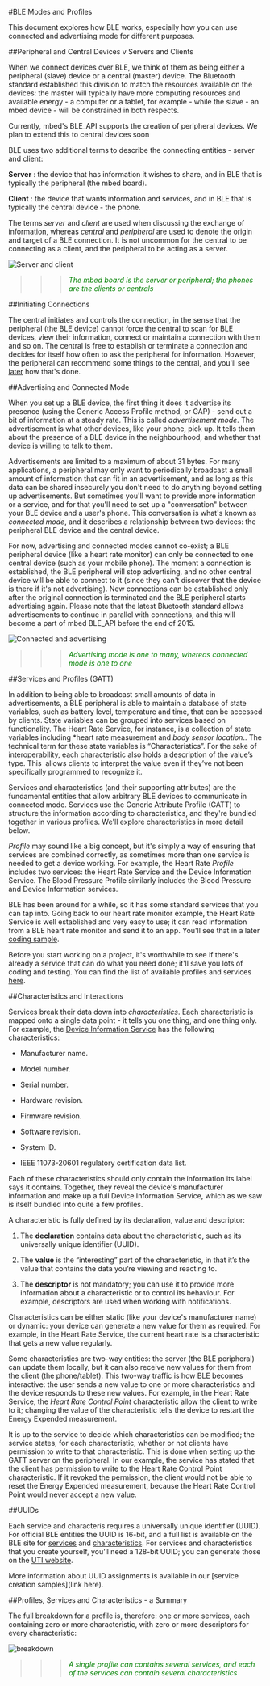 #BLE Modes and Profiles

This document explores how BLE works, especially how you can use connected and advertising mode for different purposes. 

##Peripheral and Central Devices v Servers and Clients

When we connect devices over BLE, we think of them as being either a peripheral (slave) device or a central (master) device. The Bluetooth standard established this division to match the resources available on the devices: the master will typically have more computing resources and available energy - a computer or a tablet, for example - while the slave - an mbed device - will be constrained in both respects. 

Currently, mbed's BLE_API supports the creation of peripheral devices. We plan to extend this to central devices soon

BLE uses two additional terms to describe the connecting entities - server and client:

**Server**
: 	the device that has information it wishes to share, and in BLE that 	is typically the peripheral (the mbed board).

**Client**
: 	the device that wants information and services, and in BLE that is 	typically the central device - the phone.

The terms *server* and *client* are used when discussing the exchange of information, whereas *central* and *peripheral* are used to denote the origin and target of a BLE connection. It is not uncommon for the central to be connecting as a client, and the peripheral to be acting as a server. 

![Server and client](/GettingStarted/Images/clientserver.png "The mbed board is the server or peripheral; the phones are the clients or centrals")
>>><span style="color:green;">*The mbed board is the server or peripheral; the phones are the clients or centrals*</span>


##Initiating Connections

The central initiates and controls the connection, in the sense that the peripheral (the BLE device) cannot force the central to scan for BLE devices, view their information, connect or maintain a connection with them and so on. The central is free to establish or terminate a connection and decides for itself how often to ask the peripheral for information. However, the peripheral can recommend some things to the central, and you'll see [later](connection_parameters) how that's done.

##Advertising and Connected Mode

When you set up a BLE device, the first thing it does it advertise its presence (using the Generic Access Profile method, or GAP) - send out a bit of information at a steady rate. This is called *advertisement mode*. The advertisement is what other devices, like your phone, pick up. It tells them about the presence of a BLE device in the neighbourhood, and whether that device is willing to talk to them.

Advertisements are limited to a maximum of about 31 bytes. For many applications, a peripheral may only want to periodically broadcast a small amount of information that can fit in an advertisement, and as long as this data can be shared insecurely you don't need to do anything beyond setting up advertisements. But sometimes you'll want to provide more information or a service, and for that you'll need to set up a "conversation" between your BLE device and a user's phone. This conversation is what's known as *connected mode*, and it describes a relationship between two devices: the peripheral BLE device and the central device.

For now, advertising and connected modes cannot co-exist; a BLE peripheral device (like a heart rate monitor) can only be connected to one central device (such as your mobile phone). The moment a connection is established, the BLE peripheral will stop advertising, and no other central device will be able to connect to it (since they can't discover that the device is there if it's not advertising). New connections can be established only after the original connection is terminated and the BLE peripheral starts advertising again. Please note that the latest Bluetooth standard allows advertisements to continue in parallel with connections, and this will become a part of mbed BLE_API before the end of 2015. 

![Connected and advertising](/GettingStarted/Images/adv_conn_modes.png "Advertising mode is one to many, whereas connected mode is one to one")
>>><span style="color:green;">*Advertising mode is one to many, whereas connected mode is one to one*</span>


##Services and Profiles (GATT)

In addition to being able to broadcast small amounts of data in advertisements, a BLE peripheral is able to maintain a database of state variables, such as battery level, temperature and time, that can be accessed by clients. State variables can be grouped into services based on functionality. The Heart Rate Service, for instance, is a collection of state variables including *heart rate measurement and *body sensor location*.. The technical term for these state variables is “Characteristics”. For the sake of interoperability, each characteristic also holds a description of the value’s type. This  allows clients to interpret the value even if they’ve not been specifically programmed to recognize it. 

Services and characteristics (and their supporting attributes) are the fundamental entities that allow arbitrary BLE devices to communicate in connected mode. Services use the Generic Attribute Profile (GATT) to structure the information according to characteristics, and they're bundled together in various profiles. We'll explore characteristics in more detail below. 

*Profile* may sound like a big concept, but it's simply a way of ensuring that services are combined correctly, as sometimes more than one service is needed to get a device working. For example, the Heart Rate *Profile* includes two services: the Heart Rate Service and the Device Information Service. The Blood Pressure Profile similarly includes the Blood Pressure and Device Information services.

BLE has been around for a while, so it has some standard services that you can tap into. Going back to our heart rate monitor example, the Heart Rate Service is well established and very easy to use; it can read information from a BLE heart rate monitor and send it to an app. You'll see that in a later [coding sample](/GettingStarted/HeartRate/).

Before you start working on a project, it's worthwhile to see if there's already a service that can do what you need done; it'll save you lots of coding and testing. You can find the list of available profiles and services [here](https://developer.bluetooth.org/TechnologyOverview/Pages/Profiles.aspx).

##Characteristics and Interactions

Services break their data down into *characteristics*. Each characteristic is mapped onto a single data point - it tells you one thing, and one thing only. For example, the [Device Information Service](https://developer.bluetooth.org/TechnologyOverview/Pages/DIS.aspx) has the following characteristics:

* Manufacturer name.

* Model number.

* Serial number.

* Hardware revision.

* Firmware revision.

* Software revision.

* System ID.

* IEEE 11073-20601 regulatory certification data list.

Each of these characteristics should only contain the information its label says it contains. Together, they reveal the device's manufacturer information and make up a full Device Information Service, which as we saw is itself bundled into quite a few profiles.

A characteristic is fully defined by its declaration, value and descriptor:

1. The **declaration** contains data about the characteristic, such as its universally unique identifier (UUID).

2. The **value** is the “interesting” part of the characteristic, in that it’s the value that contains the data you’re viewing and reacting to.

3. The **descriptor** is not mandatory; you can use it to provide more information about a characteristic or to control its behaviour. For example, descriptors are used when working with notifications.

Characteristics can be either static (like your device's manufacturer name) or dynamic: your device can generate a new value for them as required. For example, in the Heart Rate Service, the current heart rate is a characteristic that gets a new value regularly.

Some characteristics are two-way entities: the server (the BLE peripheral) can update them locally, but it can also receive new values for them from the client (the phone/tablet). This two-way traffic is how BLE becomes interactive: the user sends a new value to one or more characteristics and the device responds to these new values. For example, in the Heart Rate Service, the *Heart Rate Control Point* characteristic allow the client to write to it; changing the value of the characteristic tells the device to restart the Energy Expended measurement.

It is up to the service to decide which characteristics can be modified; the service states, for each characteristic, whether or not clients have permission to write to that characteristic. This is done when setting up the GATT server on the peripheral. In our example, the service has stated that the client has permission to write to the Heart Rate Control Point characteristic. If it revoked the permission, the client would not be able to reset the Energy Expended measurement, because the Heart Rate Control Point would never accept a new value.

##UUIDs

Each service and characteris requires a universally unique identifier (UUID). For official BLE entities the UUID is 16-bit, and a full list is available on the BLE site for [services](https://developer.bluetooth.org/gatt/services/Pages/ServicesHome.aspx) and [characteristics](https://developer.bluetooth.org/gatt/characteristics/Pages/CharacteristicsHome.aspx). For services and characteristics that you create yourself, you’ll need a 128-bit UUID; you can generate those on the [UTI website](http://www.itu.int/en/ITU-T/asn1/Pages/UUID/uuids.aspx).

More information about UUID assignments is available in our [service creation samples](link here).
 
##Profiles, Services and Characteristics - a Summary

The full breakdown for a profile is, therefore: one or more services, each containing zero or more characteristic, with zero or more descriptors for every characteristic:

![breakdown](/InDepth/Images/BLE_Profile_Breakdown.png "A single profile can contains several services, and each of the services can contain several characteristics")

>>><span style="color:green;">*A single profile can contains several services, and each of the services can contain several characteristics*</span>
